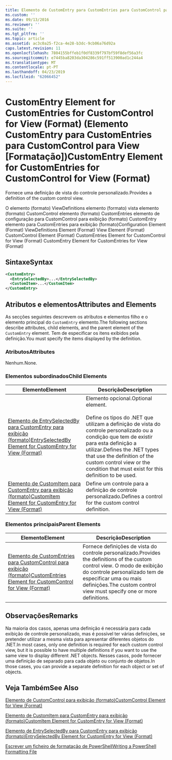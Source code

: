 ```yaml
---
title: Elemento de CustomEntry para CustomEntries para CustomControl para exibição (formato) | Documentos da Microsoft
ms.custom: ''
ms.date: 09/13/2016
ms.reviewer: ''
ms.suite: ''
ms.tgt_pltfrm: ''
ms.topic: article
ms.assetid: ac3c0a25-f2ca-4e28-b3dc-9cb06a76d92a
caps.latest.revision: 11
ms.openlocfilehash: 7804155bffeb1f0df8339f797bf59f8def56a3fc
ms.sourcegitcommit: e7445ba8203da304286c591ff513900ad1c244a4
ms.translationtype: MT
ms.contentlocale: pt-PT
ms.lasthandoff: 04/23/2019
ms.locfileid: "62066452"
---
```

# <a name="customentry-element-for-customentries-for-customcontrol-for-view-format"></a><span data-ttu-id="f13b2-102">CustomEntry Element for CustomEntries for CustomControl for View (Format) (Elemento CustomEntry para CustomEntries para CustomControl para View [Formatação])</span><span class="sxs-lookup"><span data-stu-id="f13b2-102">CustomEntry Element for CustomEntries for CustomControl for View (Format)</span></span>

<span data-ttu-id="f13b2-103">Fornece uma definição de vista do controle personalizado.</span><span class="sxs-lookup"><span data-stu-id="f13b2-103">Provides a definition of the custom control view.</span></span>

<span data-ttu-id="f13b2-104">O elemento (formato) ViewDefinitions elemento (formato) vista elemento (formato) CustomControl elemento (formato) CustomEntries elemento de configuração para CustomControl para exibição (formato) CustomEntry elemento para CustomEntries para exibição (formato)</span><span class="sxs-lookup"><span data-stu-id="f13b2-104">Configuration Element (Format) ViewDefinitions Element (Format) View Element (Format) CustomControl Element (Format) CustomEntries Element for CustomControl for View (Format) CustomEntry Element for CustomEntries for View (Format)</span></span>

## <a name="syntax"></a><span data-ttu-id="f13b2-105">Sintaxe</span><span class="sxs-lookup"><span data-stu-id="f13b2-105">Syntax</span></span>

```xml
<CustomEntry>
  <EntrySelectedBy>...</EntrySelectedBy>
  <CustomItem>...</CustomItem>
</CustomEntry>
```

## <a name="attributes-and-elements"></a><span data-ttu-id="f13b2-106">Atributos e elementos</span><span class="sxs-lookup"><span data-stu-id="f13b2-106">Attributes and Elements</span></span>

<span data-ttu-id="f13b2-107">As secções seguintes descrevem os atributos e elementos filho e o elemento principal do `CustomEntry` elemento.</span><span class="sxs-lookup"><span data-stu-id="f13b2-107">The following sections describe attributes, child elements, and the parent element of the `CustomEntry` element.</span></span> <span data-ttu-id="f13b2-108">Tem de especificar os itens exibidos pela definição.</span><span class="sxs-lookup"><span data-stu-id="f13b2-108">You must specify the items displayed by the definition.</span></span>

### <a name="attributes"></a><span data-ttu-id="f13b2-109">Atributos</span><span class="sxs-lookup"><span data-stu-id="f13b2-109">Attributes</span></span>

<span data-ttu-id="f13b2-110">Nenhum.</span><span class="sxs-lookup"><span data-stu-id="f13b2-110">None.</span></span>

### <a name="child-elements"></a><span data-ttu-id="f13b2-111">Elementos subordinados</span><span class="sxs-lookup"><span data-stu-id="f13b2-111">Child Elements</span></span>

|<span data-ttu-id="f13b2-112">Elemento</span><span class="sxs-lookup"><span data-stu-id="f13b2-112">Element</span></span>|<span data-ttu-id="f13b2-113">Descrição</span><span class="sxs-lookup"><span data-stu-id="f13b2-113">Description</span></span>|
|-------------|-----------------|
|[<span data-ttu-id="f13b2-114">Elemento de EntrySelectedBy para CustomEntry para exibição (formato)</span><span class="sxs-lookup"><span data-stu-id="f13b2-114">EntrySelectedBy Element for CustomEntry for View (Format)</span></span>](./entryselectedby-element-for-customentry-for-customcontrol-for-view-format.md)|<span data-ttu-id="f13b2-115">Elemento opcional.</span><span class="sxs-lookup"><span data-stu-id="f13b2-115">Optional element.</span></span><br /><br /> <span data-ttu-id="f13b2-116">Define os tipos do .NET que utilizam a definição de vista do controle personalizado ou a condição que tem de existir para esta definição a utilizar.</span><span class="sxs-lookup"><span data-stu-id="f13b2-116">Defines the .NET types that use the definition of the custom control view or the condition that must exist for this definition to be used.</span></span>|
|[<span data-ttu-id="f13b2-117">Elemento de CustomItem para CustomEntry para exibição (formato)</span><span class="sxs-lookup"><span data-stu-id="f13b2-117">CustomItem Element for CustomEntry for View (Format)</span></span>](./customitem-element-for-customentry-for-customcontrol-for-view-format.md)|<span data-ttu-id="f13b2-118">Define um controle para a definição de controle personalizado.</span><span class="sxs-lookup"><span data-stu-id="f13b2-118">Defines a control for the custom control definition.</span></span>|

### <a name="parent-elements"></a><span data-ttu-id="f13b2-119">Elementos principais</span><span class="sxs-lookup"><span data-stu-id="f13b2-119">Parent Elements</span></span>

|<span data-ttu-id="f13b2-120">Elemento</span><span class="sxs-lookup"><span data-stu-id="f13b2-120">Element</span></span>|<span data-ttu-id="f13b2-121">Descrição</span><span class="sxs-lookup"><span data-stu-id="f13b2-121">Description</span></span>|
|-------------|-----------------|
|[<span data-ttu-id="f13b2-122">Elemento de CustomEntries para CustomControl para exibição (formato)</span><span class="sxs-lookup"><span data-stu-id="f13b2-122">CustomEntries Element for CustomControl for View (Format)</span></span>](./customentries-element-for-customcontrol-for-view-format.md)|<span data-ttu-id="f13b2-123">Fornece definições de vista do controle personalizado.</span><span class="sxs-lookup"><span data-stu-id="f13b2-123">Provides the definitions of the custom control view.</span></span> <span data-ttu-id="f13b2-124">O modo de exibição do controle personalizado tem de especificar uma ou mais definições.</span><span class="sxs-lookup"><span data-stu-id="f13b2-124">The custom control view must specify one or more definitions.</span></span>|

## <a name="remarks"></a><span data-ttu-id="f13b2-125">Observações</span><span class="sxs-lookup"><span data-stu-id="f13b2-125">Remarks</span></span>

<span data-ttu-id="f13b2-126">Na maioria dos casos, apenas uma definição é necessária para cada exibição de controle personalizado, mas é possível ter várias definições, se pretender utilizar a mesma vista para apresentar diferentes objetos do .NET.</span><span class="sxs-lookup"><span data-stu-id="f13b2-126">In most cases, only one definition is required for each custom control view, but it is possible to have multiple definitions if you want to use the same view to display different .NET objects.</span></span> <span data-ttu-id="f13b2-127">Nesses casos, pode fornecer uma definição de separado para cada objeto ou conjunto de objetos.</span><span class="sxs-lookup"><span data-stu-id="f13b2-127">In those cases, you can provide a separate definition for each object or set of objects.</span></span>

## <a name="see-also"></a><span data-ttu-id="f13b2-128">Veja Também</span><span class="sxs-lookup"><span data-stu-id="f13b2-128">See Also</span></span>

[<span data-ttu-id="f13b2-129">Elemento de CustomControl para exibição (formato)</span><span class="sxs-lookup"><span data-stu-id="f13b2-129">CustomControl Element for View (Format)</span></span>](./customcontrol-element-for-view-format.md)

[<span data-ttu-id="f13b2-130">Elemento de CustomItem para CustomEntry para exibição (formato)</span><span class="sxs-lookup"><span data-stu-id="f13b2-130">CustomItem Element for CustomEntry for View (Format)</span></span>](./customitem-element-for-customentry-for-customcontrol-for-view-format.md)

[<span data-ttu-id="f13b2-131">Elemento de EntrySelectedBy para CustomEntry para exibição (formato)</span><span class="sxs-lookup"><span data-stu-id="f13b2-131">EntrySelectedBy Element for CustomEntry for View (Format)</span></span>](./entryselectedby-element-for-customentry-for-customcontrol-for-view-format.md)

[<span data-ttu-id="f13b2-132">Escrever um ficheiro de formatação de PowerShell</span><span class="sxs-lookup"><span data-stu-id="f13b2-132">Writing a PowerShell Formatting File</span></span>](./writing-a-powershell-formatting-file.md)
